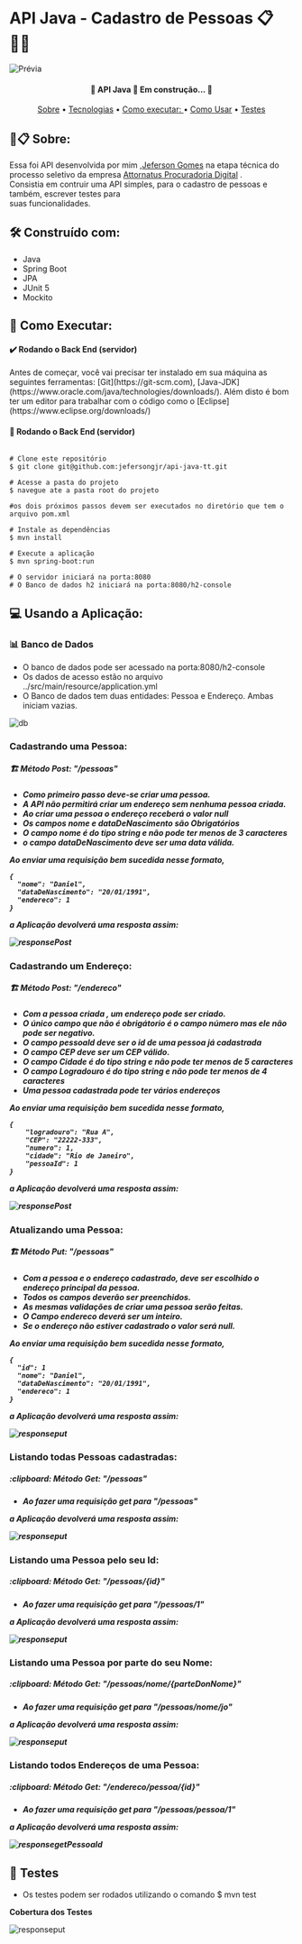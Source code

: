 # API Java - Cadastro de Pessoas 📋 👱‍♀️

![Prévia](https://github.com/jefersongjr/api-java-tt/blob/main/api-java-tt/src/images/1%200-Hyu03i97pVH5TCwlscAg.png)
<h4 align="center"> 
	🚧  API Java 🚀 Em construção...  🚧
</h4>

<p align="center">
 <a href="#sobre">Sobre</a> • 
 <a href="#ferramentas">Tecnologias</a> • 
 <a href="#requisitos">Como executar: </a> • 
 <a href="#instrucoes">Como Usar</a> • 
 <a href="#testes">Testes</a>
</p>

<h2 id="sobre"> 🚀📋 Sobre: </h2>

Essa foi API desenvolvida por mim ,[Jeferson Gomes](https://www.linkedin.com/in/jefersongjr/)
na etapa técnica do processo seletivo da empresa [Attornatus Procuradoria Digital](https://www.linkedin.com/company/attornatus-procuradoria-digital/) . <br>
Consistia em contruir uma API simples, para o cadastro de pessoas e também, escrever testes para<br>
suas funcionalidades.

<h2 id="ferramentas"> 🛠️ Construído com: </h2>

* Java
* Spring Boot
* JPA
* JUnit 5
* Mockito

<h2 id="requisitos"> 📖 Como Executar: </h2>

<h4> ✔️ Rodando o Back End (servidor)</h4>
Antes de começar, você vai precisar ter instalado em sua máquina as seguintes ferramentas:
[Git](https://git-scm.com), [Java-JDK](https://www.oracle.com/java/technologies/downloads/). 
Além disto é bom ter um editor para trabalhar com o código como o [Eclipse](https://www.eclipse.org/downloads/)

<h4> 🎲 Rodando o Back End (servidor)</h4>

```

# Clone este repositório
$ git clone git@github.com:jefersongjr/api-java-tt.git

# Acesse a pasta do projeto
$ navegue ate a pasta root do projeto

#os dois próximos passos devem ser executados no diretório que tem o arquivo pom.xml

# Instale as dependências
$ mvn install

# Execute a aplicação
$ mvn spring-boot:run

# O servidor iniciará na porta:8080
# O Banco de dados h2 iniciará na porta:8080/h2-console

```
<h2 id="instrucoes"> 💻 Usando a Aplicação: </h2>

<h3> 📊 Banco de Dados </h3>

- O banco de dados pode ser acessado na porta:8080/h2-console 
- Os dados de acesso estão no arquivo ../src/main/resource/application.yml
- O Banco de dados tem duas entidades: Pessoa e Endereço. Ambas iniciam vazias.

![db](https://github.com/jefersongjr/api-java-tt/blob/main/api-java-tt/src/images/db.jpg)

<h3> Cadastrando uma Pessoa: </h3>

<h5> 🏗️ Método Post: "/pessoas" <h5>	
	
- Como primeiro passo deve-se criar uma pessoa.
- A API não permitirá criar um endereço sem nenhuma pessoa criada.
- Ao criar uma pessoa o endereço receberá o valor **null**
- Os campos nome e dataDeNascimento são **Obrigatórios**
- O campo nome é do tipo string e não pode ter menos de 3 caracteres
- o campo dataDeNascimento deve ser uma data válida.

 Ao enviar uma requisição bem sucedida nesse formato,				
```
{
  "nome": "Daniel",
  "dataDeNascimento": "20/01/1991",
  "endereco": 1
}

```
a Aplicação devolverá uma resposta assim: 
				
![responsePost](https://github.com/jefersongjr/api-java-tt/blob/main/api-java-tt/src/images/repostaPost.jpg)

	
<h3> Cadastrando um Endereço: </h3>

<h5> 🏗️ Método Post: "/endereco" <h5>
	
- Com a pessoa criada , um endereço pode ser criado.
- O único campo que não é obrigátorio é o campo número mas ele não pode ser negativo.
- O campo pessoaId deve ser o id de uma pessoa já cadastrada
- O campo CEP deve ser um CEP válido.
- O campo Cidade é do tipo string e não pode ter menos de 5 caracteres
- O campo Logradouro é do tipo string e não pode ter menos de 4 caracteres
- Uma pessoa cadastrada pode ter vários endereços

	
 Ao enviar uma requisição bem sucedida nesse formato,				
```
{
    "logradouro": "Rua A",
    "CEP": "22222-333",
    "numero": 1,
    "cidade": "Rio de Janeiro",
    "pessoaId": 1
}

```
a Aplicação devolverá uma resposta assim:

![responsePost](https://github.com/jefersongjr/api-java-tt/blob/main/api-java-tt/src/images/reponsePost2.jpg)

<h3> Atualizando uma Pessoa: </h3>

<h5> 🏗️ Método Put: "/pessoas" <h5>	
	
- Com a pessoa e o endereço cadastrado, deve ser escolhido o endereço principal da pessoa.
- Todos os campos deverão ser preenchidos.
- As mesmas validações de criar uma pessoa serão feitas.
- O Campo endereco deverá ser um inteiro.
- Se o endereço não estiver cadastrado o valor será null.
	
 Ao enviar uma requisição bem sucedida nesse formato,				
```
{
  "id": 1
  "nome": "Daniel",
  "dataDeNascimento": "20/01/1991",
  "endereco": 1
}

```
a Aplicação devolverá uma resposta assim: 

![responseput](https://github.com/jefersongjr/api-java-tt/blob/main/api-java-tt/src/images/responsePut.jpg)


<h3> Listando todas Pessoas cadastradas: </h3>

<h5> :clipboard: Método Get: "/pessoas" <h5>

- Ao fazer uma requisição get para "/pessoas"

a Aplicação devolverá uma resposta assim: 

![responseput](https://github.com/jefersongjr/api-java-tt/blob/main/api-java-tt/src/images/responseGet.jpg)


<h3> Listando uma Pessoa pelo seu Id: </h3>

<h5> :clipboard: Método Get: "/pessoas/{id}" <h5>

- Ao fazer uma requisição get para "/pessoas/1"

a Aplicação devolverá uma resposta assim: 

![responseput](https://github.com/jefersongjr/api-java-tt/blob/main/api-java-tt/src/images/resposeGetID.jpg)



<h3> Listando uma Pessoa por parte do seu Nome: </h3>

<h5> :clipboard: Método Get: "/pessoas/nome/{parteDonNome}" <h5>

- Ao fazer uma requisição get para "/pessoas/nome/jo"

a Aplicação devolverá uma resposta assim: 

![responseput](https://github.com/jefersongjr/api-java-tt/blob/main/api-java-tt/src/images/responseGetNome.jpg)


<h3> Listando todos Endereços de uma Pessoa: </h3>

<h5> :clipboard: Método Get: "/endereco/pessoa/{id}" <h5>

- Ao fazer uma requisição get para "/pessoas/pessoa/1"

a Aplicação devolverá uma resposta assim: 

![responsegetPessoaId](https://github.com/jefersongjr/api-java-tt/blob/main/api-java-tt/src/images/getEnderecoPessoaId.jpg)

<h2 id="testes"> 🧪 Testes </h2>
	
- Os testes podem ser rodados utilizando o comando $ mvn test
	
**Cobertura dos Testes**

![responseput](https://github.com/jefersongjr/api-java-tt/blob/main/api-java-tt/src/images/testCoverage.jpg)

   
	
